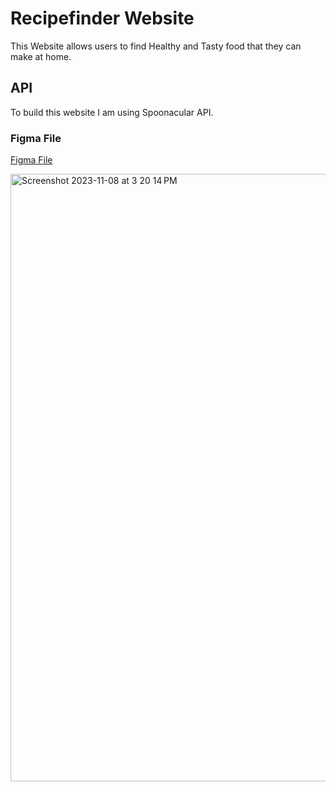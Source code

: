 # Recipefinder Website

This Website allows users to find Healthy and Tasty food that they can make at home.

## API

To build this website I am using Spoonacular API.

### Figma File
[Figma File](https://www.figma.com/file/g032jnCpdiblCMCFG1iIT5/Untitled?type=design&node-id=0%3A1&mode=design&t=j0DxqoqXbrlg6BNu-1)

<img width="972" alt="Screenshot 2023-11-08 at 3 20 14 PM" src="https://github.com/iftekar2/RecipeFinder/assets/30635422/cad295d7-efde-481f-9a6d-7123274512dc">
